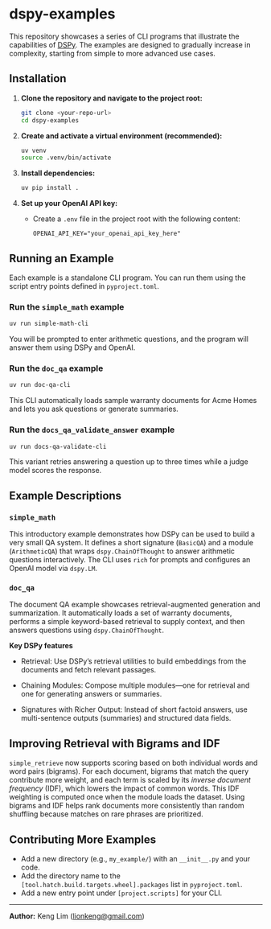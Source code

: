 # dspy-examples

This repository showcases a series of CLI programs that illustrate the capabilities of [DSPy](https://dspy.ai/api/). The examples are designed to gradually increase in complexity, starting from simple to more advanced use cases.

## Installation

1. **Clone the repository and navigate to the project root:**

   ```sh
   git clone <your-repo-url>
   cd dspy-examples
   ```

2. **Create and activate a virtual environment (recommended):**

   ```sh
   uv venv
   source .venv/bin/activate
   ```

3. **Install dependencies:**

   ```sh
   uv pip install .
   ```

4. **Set up your OpenAI API key:**
   - Create a `.env` file in the project root with the following content:
     ```
     OPENAI_API_KEY="your_openai_api_key_here"
     ```

## Running an Example

Each example is a standalone CLI program. You can run them using the script entry points defined in `pyproject.toml`.

### Run the `simple_math` example

```sh
uv run simple-math-cli
```

You will be prompted to enter arithmetic questions, and the program will answer them using DSPy and OpenAI.

### Run the `doc_qa` example

```sh
uv run doc-qa-cli
```

This CLI automatically loads sample warranty documents for Acme Homes and lets you ask questions or generate summaries.

### Run the `docs_qa_validate_answer` example

```sh
uv run docs-qa-validate-cli
```

This variant retries answering a question up to three times while a judge model scores the response.

## Example Descriptions

### `simple_math`

This introductory example demonstrates how DSPy can be used to build a very small QA system. It defines a short signature (`BasicQA`) and a module (`ArithmeticQA`) that wraps `dspy.ChainOfThought` to answer arithmetic questions interactively. The CLI uses `rich` for prompts and configures an OpenAI model via `dspy.LM`.

### `doc_qa`

The document QA example showcases retrieval-augmented generation and summarization. It automatically loads a set of warranty documents, performs a simple keyword-based retrieval to supply context, and then answers questions using `dspy.ChainOfThought`.

**Key DSPy features**

- Retrieval: Use DSPy’s retrieval utilities to build embeddings from the documents and fetch relevant passages.

- Chaining Modules: Compose multiple modules—one for retrieval and one for generating answers or summaries.

- Signatures with Richer Output: Instead of short factoid answers, use multi-sentence outputs (summaries) and structured data fields.

## Improving Retrieval with Bigrams and IDF

`simple_retrieve` now supports scoring based on both individual words and word pairs (bigrams). For each document, bigrams that match the query contribute more weight, and each term is scaled by its _inverse document frequency_ (IDF), which lowers the impact of common words. This IDF weighting is computed once when the module loads the dataset. Using bigrams and IDF helps rank documents more consistently than random shuffling because matches on rare phrases are prioritized.

## Contributing More Examples

- Add a new directory (e.g., `my_example/`) with an `__init__.py` and your code.
- Add the directory name to the `[tool.hatch.build.targets.wheel].packages` list in `pyproject.toml`.
- Add a new entry point under `[project.scripts]` for your CLI.

---

**Author:** Keng Lim (<lionkeng@gmail.com>)
